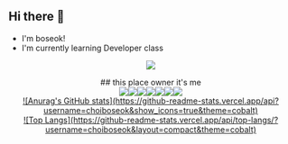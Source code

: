 <!--
**choiboseok/choiboseok** is a ✨ _special_ ✨ repository because its `README.md` (this file) appears on your GitHub profile.

Here are some ideas to get you started:

- 🔭 I’m currently working on ...
- 🌱 I’m currently learning ...
- 👯 I’m looking to collaborate on ...
- 🤔 I’m looking for help with ...
- 💬 Ask me about ...
- 📫 How to reach me: ...
- 😄 Pronouns: ...
- ⚡ Fun fact: ...
-->
  ## Hi there 👋 <br>
  - I'm boseok! <br>
  - I'm currently learning Developer class<br>
  
<p align='center'>
    <img src="https://capsule-render.vercel.app/api?type=egg&color=auto&height=300&section=header&text=aaaa%20raaaa&fontSize=90&animation=fadeIn&fontAlignY=38&desc=Decorate%20GitHub%20Profile%20or%20any%20Repo%20like%20me!&descAlignY=51&descAlign=62"/>
</p>

<div align="center">
  ## this place owner it's me <br>
  <a href="(https://github.com/choiboseok/JavaStudy)" target="_blank"><img src="https://img.shields.io/badge/Java-F63440?style=for-the-badge&&logoColor=white"><img src="https://img.shields.io/badge/JavaScript-FF6600?style=for-the-badge&&logoColor=white"><img src="https://img.shields.io/badge/HTML-FFDB00?style=for-the-badge&&logoColor=white"><img src="https://img.shields.io/badge/Spring-1FB141?style=for-the-badge&8&logoColor=white"><img src="https://img.shields.io/badge/Python-0049D7?style=for-the-badge&&logoColor=white"><img src="https://img.shields.io/badge/Linux-123F6D?style=for-the-badge&&logoColor=white"><img src="https://img.shields.io/badge/C-6929C4?style=for-the-badge&&logoColor=white"><br>
  ![Anurag's GitHub stats](https://github-readme-stats.vercel.app/api?username=choiboseok&show_icons=true&theme=cobalt) <br> <!-- 깃허브 스탯-->
  ![Top Langs](https://github-readme-stats.vercel.app/api/top-langs/?username=choiboseok&layout=compact&theme=cobalt) <br> <!-- 언어 스탯-->
</div>
